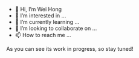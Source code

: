 - 👋 Hi, I’m Wei Hong
- 👀 I’m interested in ...
- 🌱 I’m currently learning ...
- 💞️ I’m looking to collaborate on ...
- 📫 How to reach me ...

As you can see its work in progress, so stay tuned!

<!---
lowhng/lowhng is a ✨ special ✨ repository because its `README.md` (this file) appears on your GitHub profile.
You can click the Preview link to take a look at your changes.
--->
